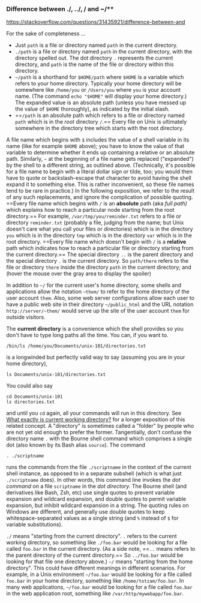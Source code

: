 ### Difference between ./, ../, / and ~/**

https://stackoverflow.com/questions/31435921/difference-between-and

For the sake of completeness ...

-   Just `path` is a file or directory named `path` in the current directory.
-   `./path` is a file or directory named `path` in the current directory, with the directory spelled out. The dot directory `.` represents the current directory, and `path` is the name of the file or directory within this directory.
-   `~/path` is a shorthand for `$HOME/path` where `$HOME` is a variable which refers to your home directory. Typically your home directory will be somewhere like `/home/you` or `/Users/you` where `you` is your account name. (The command `echo "$HOME"` will display your home directory.) The expanded value is an absolute path (unless you have messed up the value of `$HOME` thoroughly), as indicated by the initial slash.
-   ==`/path` is an absolute path which refers to a file or directory named `path` which is in the _root_ directory `/`.== Every file on Unix is ultimately somewhere in the directory tree which starts with the root directory.

A file name which begins with `$` includes the value of a shell variable in its name (like for example `$HOME` above); you have to know the value of that variable to determine whether it ends up containing a relative or an absolute path. Similarly, `~` at the beginning of a file name gets replaced ("expanded") by the shell to a different string, as outlined above. (Technically, it's possible for a file name to begin with a literal dollar sign or tilde, too; you would then have to quote or backslash-escape that character to avoid having the shell expand it to something else. This is rather inconvenient, so these file names tend to be rare in practice.)
In the following exposition, we refer to the result of any such replacements, and ignore the complication of possible quoting.
==Every file name which begins with `/` is an **absolute** path (aka _full path)_ which explains how to reach a particular node starting from the root directory.== For example, `/var/tmp/you/reminder.txt` refers to a file or directory `reminder.txt` (probably a file, judging from the name; but Unix doesn't care what you call your files or directories) which is in the directory `you` which is in the directory `tmp` which is in the directory `var` which is in the root directory.
==Every file name which doesn't begin with `/` is a **relative** path which indicates how to reach a particular file or directory starting from the current directory.== The special directory `..` is the parent directory and the special directory `.` is the current directory. So `path/there` refers to the file or directory `there` inside the directory `path` in the current directory; and (hover the mouse over the gray area to display the spoiler)

In addition to `~/` for the current user's home directory, some shells and applications allow the notation `~them/` to refer to the home directory of the user account `them`. Also, some web server configurations allow each user to have a public web site in their directory `~/public_html` and the URL notation `http://server/~them/` would serve up the site of the user account `them` for outside visitors.

The **current directory** is a convenience which the shell provides so you don't have to type long paths all the time. You can, if you want to.

```
/bin/ls /home/you/Documents/unix-101/directories.txt
```

is a longwinded but perfectly valid way to say (assuming you are in your home directory),

```
ls Documents/unix-101/directories.txt
```

You could also say

```
cd Documents/unix-101
ls directories.txt
```
and until you `cd` again, all your commands will run in this directory.
See [What exactly is current working directory?](https://stackoverflow.com/questions/45591428/what-exactly-is-current-working-directory) for a longer exposition of this related concept.
A "directory" is sometimes called a "folder" by people who are not yet old enough to prefer the former.
Tangentially, don't confuse the directory name `.` with the Bourne shell command which comprises a single dot (also known by its Bash alias `source`). The command
```
. ./scriptname
```
runs the commands from the file `./scriptname` in the context of the current shell instance, as opposed to in a separate subshell (which is what just `./scriptname` does). In other words, this command line invokes the _dot command_ on a file `scriptname` in the _dot directory._
The Bourne shell (and derivatives like Bash, Zsh, etc) use single quotes to prevent variable expansion and wildcard expansion, and double quotes to permit variable expansion, but inhibit wildcard expansion in a string. The quoting rules on Windows are different, and generally use double quotes to keep whitespace-separated values as a single string (and `%` instead of `$` for variable substitutions).

`./` means "starting from the current directory". `.` refers to the current working directory, so something like `./foo.bar` would be looking for a file called `foo.bar` in the current directory. (As a side note, ==`..` means refers to the parent directory of the current directory.== So `../foo.bar` would be looking for that file one directory above.)
`~/` means "starting from the home directory". This could have different meanings in different scenarios. For example, in a Unix environment `~/foo.bar` would be looking for a file called `foo.bar` in your home directory, something like `/home/totzam/foo.bar`. In many web applications, `~/foo.bar` would be looking for a file called `foo.bar` in the web application root, something like `/var/http/mywebapp/foo.bar`.